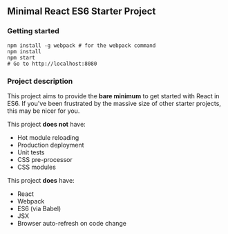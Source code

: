 ## Minimal React ES6 Starter Project

### Getting started

```ShellSession
npm install -g webpack # for the webpack command
npm install
npm start
# Go to http://localhost:8080
```

### Project description

This project aims to provide the **bare minimum** to get started with React in ES6.
If you've been frustrated by the massive size of other starter projects, this may
be nicer for you.  

This project **does not** have:

 * Hot module reloading
 * Production deployment
 * Unit tests
 * CSS pre-processor
 * CSS modules

This project **does** have:

 * React
 * Webpack
 * ES6 (via Babel)
 * JSX
 * Browser auto-refresh on code change
